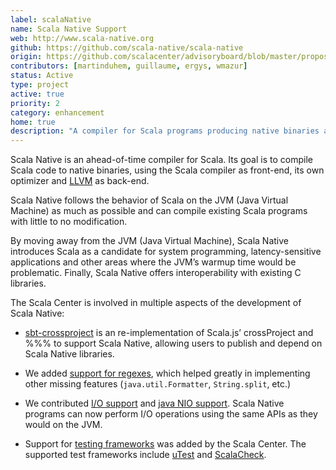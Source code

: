 ```yaml
---
label: scalaNative
name: Scala Native Support
web: http://www.scala-native.org
github: https://github.com/scala-native/scala-native
origin: https://github.com/scalacenter/advisoryboard/blob/master/proposals/001-native-scala-for-spark.md
contributors: [martinduhem, guillaume, ergys, wmazur]
status: Active
type: project
active: true
priority: 2
category: enhancement
home: true
description: "A compiler for Scala programs producing native binaries and integrating with C."
---
```

Scala Native is an ahead-of-time compiler for Scala. Its goal is to compile Scala code to native
binaries, using the Scala compiler as front-end, its own optimizer and [LLVM](https://llvm.org)
as back-end.

Scala Native follows the behavior of Scala on the JVM (Java Virtual Machine) as much as possible
and can compile existing Scala programs with little to no modification.

By moving away from the JVM (Java Virtual Machine), Scala Native introduces Scala as a candidate
for system programming, latency-sensitive applications and other areas where the JVM’s warmup
time would be problematic. Finally, Scala Native offers interoperability with existing C
libraries.

The Scala Center is involved in multiple aspects of the development of Scala Native:

 - [sbt-crossproject](https://github.com/scala-native/sbt-crossproject) is an re-implementation
   of Scala.js’ crossProject and %%% to support Scala Native, allowing users to publish and
   depend on Scala Native libraries.

 - We added [support for regexes](https://github.com/scala-native/scala-native/pull/588), which
   helped greatly in implementing other missing features (`java.util.Formatter`, `String.split`,
   etc.)

 - We contributed [I/O support](https://github.com/scala-native/scala-native/pull/574) and
   [java NIO support](https://github.com/scala-native/scala-native/pull/694). Scala Native
   programs can now perform I/O operations using the same APIs as they would on the JVM.

 - Support for [testing frameworks](https://github.com/scala-native/scala-native/pull/755) was
   added by the Scala Center. The supported test frameworks include
   [uTest](https://github.com/lihaoyi/utest) and [ScalaCheck](https://www.scalacheck.org).
